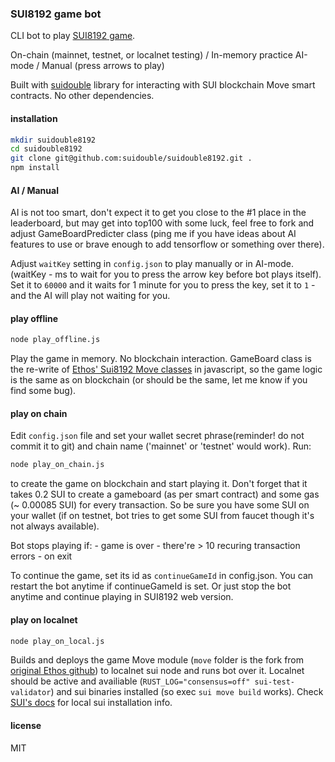 ### SUI8192 game bot

CLI bot to play [SUI8192 game](https://sui8192.ethoswallet.xyz/). 

On-chain (mainnet, testnet, or localnet testing) / In-memory practice
AI-mode / Manual (press arrows to play) 

Built with [suidouble](https://github.com/suidouble/suidouble) library for interacting with SUI blockchain Move smart contracts. No other dependencies.

#### installation

```bash
mkdir suidouble8192
cd suidouble8192
git clone git@github.com:suidouble/suidouble8192.git .
npm install
```

#### AI / Manual

AI is not too smart, don't expect it to get you close to the #1 place in the leaderboard, but may get into top100 with some luck, feel free to fork and adjust GameBoardPredicter class (ping me if you have ideas about AI features to use or brave enough to add tensorflow or something over there).

Adjust `waitKey` setting in `config.json` to play manually or in AI-mode. (waitKey - ms to wait for you to press the arrow key before bot plays itself). Set it to `60000` and it waits for 1 minute for you to press the key, set it to `1` - and the AI will play not waiting for you.

#### play offline

```bash
node play_offline.js
```

Play the game in memory. No blockchain interaction. GameBoard class is the re-write of [Ethos' Sui8192 Move classes](https://github.com/EthosWallet/Sui8192) in javascript, so the game logic is the same as on blockchain (or should be the same, let me know if you find some bug).

#### play on chain

Edit `config.json` file and set your wallet secret phrase(reminder! do not commit it to git) and chain name ('mainnet' or 'testnet' would work). Run:

```bash
node play_on_chain.js
```

to create the game on blockchain and start playing it. Don't forget that it takes 0.2 SUI to create a gameboard (as per smart contract) and some gas (~ 0.00085 SUI) for every transaction. So be sure you have some SUI on your wallet (if on testnet, bot tries to get some SUI from faucet though it's not always available).

Bot stops playing if:
    - game is over
    - there're > 10 recuring transaction errors
    - on exit

To continue the game, set its id as `continueGameId` in config.json. You can restart the bot anytime if continueGameId is set. Or just stop the bot anytime and continue playing in SUI8192 web version.

#### play on localnet

```bash
node play_on_local.js
```

Builds and deploys the game Move module (`move` folder is the fork from [original Ethos github](https://github.com/EthosWallet/Sui8192)) to localnet sui node and runs bot over it. Localnet should be active and availiable (`RUST_LOG="consensus=off" sui-test-validator`) and sui binaries installed (so exec `sui move build` works). Check [SUI's docs](https://docs.sui.io/) for local sui installation info.

#### license

MIT
